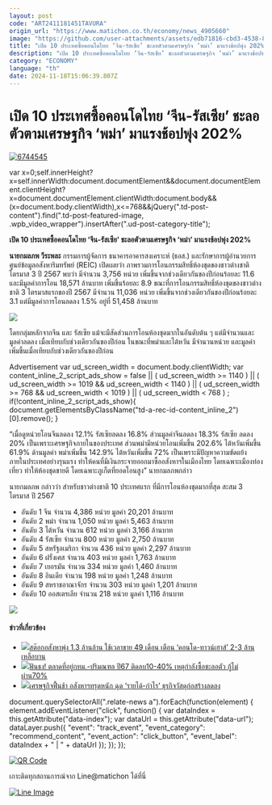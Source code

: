 ```yaml
---
layout: post
code: "ART2411181451TAVURA"
origin_url: "https://www.matichon.co.th/economy/news_4905660"
image: "https://github.com/user-attachments/assets/edb71816-cbd3-4538-81f6-87edba7a5765"
title: "เปิด 10 ประเทศซื้อคอนโดไทย ‘จีน-รัสเซีย’ ชะลอตัวตามเศรษฐกิจ ‘พม่า’ มาแรงช้อปพุ่ง 202%"
description: "เปิด 10 ประเทศซื้อคอนโดไทย ‘จีน-รัสเซีย’ ชะลอตัวตามเศรษฐกิจ ‘พม่า’ มาแรงช้อปพุ่ง 202%"
category: "ECONOMY"
language: "th"
date: 2024-11-18T15:06:39.807Z
---
```


# เปิด 10 ประเทศซื้อคอนโดไทย ‘จีน-รัสเซีย’ ชะลอตัวตามเศรษฐกิจ ‘พม่า’ มาแรงช้อปพุ่ง 202%

[![](https://www.matichon.co.th/wp-content/uploads/2024/11/6744545-1.jpg "6744545")](https://www.matichon.co.th/wp-content/uploads/2024/11/6744545-1.jpg)

var x=0;self.innerHeight?x=self.innerWidth:document.documentElement&&document.documentElement.clientHeight?x=document.documentElement.clientWidth:document.body&&(x=document.body.clientWidth),x<=768&&jQuery(".td-post-content").find(".td-post-featured-image, .wpb\_video\_wrapper").insertAfter(".ud-post-category-title");

**เปิด 10 ประเทศซื้อคอนโดไทย ‘จีน-รัสเซีย’ ชะลอตัวตามเศรษฐกิจ ‘พม่า’ มาแรงช้อปพุ่ง 202%**

**นายกมลภพ วีระพละ** กรรมการผู้จัดการ ธนาคารอาคารสงเคราะห์ (ธอส.) และรักษาการผู้อำนวยการศูนย์ข้อมูลอสังหาริมทรัพย์ (REIC) เปิดเผยว่า ภาพรวมการโอนกรรมสิทธิ์ห้องชุดของชาวต่างชาติ ไตรมาส 3 ปี 2567 พบว่า มีจำนวน 3,756 หน่วย เพิ่มขึ้นจากช่วงเดียวกันของปีก่อนร้อยละ 11.6 และมีมูลค่าการโอน 18,571 ล้านบาท เพิ่มขึ้นร้อยละ 8.9 ขณะที่การโอนกรรมสิทธิ์ห้องชุดของชาวต่างชาติ 3 ไตรมาสแรกของปี 2567 มีจำนวน 11,036 หน่วย เพิ่มขึ้นจากช่วงเดียวกันของปีก่อนร้อยละ 3.1 แต่มีมูลค่าการโอนลดลง 1.5% อยู่ที่ 51,458 ล้านบาท

![](https://www.matichon.co.th/wp-content/uploads/2024/11/6416B67C-CE6B-42EA-A6A6-2FD80CE1E39D-585x1024.jpg)

โดยกลุ่มหลักจากจีน และ รัสเซีย แม้จะมีสัดส่วนการโอนห้องชุดมากในอันดับต้น ๆ แต่มีจำนวนและมูลค่าลดลง เมื่อเทียบกับช่วงเดียวกันของปีก่อน ในขณะที่พม่าและไต้หวัน มีจำนวนหน่วย และมูลค่าเพิ่มขึ้นเมื่อเทียบกับช่วงเดียวกันของปีก่อน

Advertisement var ud\_screen\_width = document.body.clientWidth; var content\_inline\_2\_script\_ads\_show = false || ( ud\_screen\_width >= 1140 ) || ( ud\_screen\_width >= 1019 && ud\_screen\_width < 1140 ) || ( ud\_screen\_width >= 768 && ud\_screen\_width < 1019 ) || ( ud\_screen\_width < 768 ) ; if(!content\_inline\_2\_script\_ads\_show){ document.getElementsByClassName("td-a-rec-id-content\_inline\_2")\[0\].remove(); }

“เมื่อดูหน่วยโอนจีนลดลง 12.1% รัสเซียลดลง 16.8% ส่วนมูลค่าจีนลดลง 18.3% รัสเซีย ลดลง 20% เป็นเพราะเศรษฐกิจภายในของประเทศ ส่วนพม่ามีหน่วยโอนเพิ่มขึ้น 202.6% ไต้หวันเพิ่มขึ้น 61.9% ด้านมูลค่า พม่าเพิ่มขึ้น 142.9% ไต้หวันเพิ่มขึ้น 72% เป็นเพราะมีปัญหาความขัดแย้งภายในประเทศอย่างรุนแรง ทำให้คนที่มีเงินกระจายออกมาซื้ออสังหาฯในเมืองไทย โดยเฉพาะเมืองท่องเที่ยว ทำให้ห้องชุดขายดี โดยเฉพาะภูเก็ตที่ยอดโอนสูง” นายกมลภพกล่าว

นายกมลภพ กล่าวว่า สำหรับชาวต่างชาติ 10 ประเทศแรก ที่มีการโอนห้องชุดมากที่สุด สะสม 3 ไตรมาส ปี 2567

*   อันดับ 1 จีน จำนวน 4,386 หน่วย มูลค่า 20,201 ล้านบาท
*   อันดับ 2 พม่า จำนวน 1,050 หน่วย มูลค่า 5,463 ล้านบาท
*   อันดับ 3 ไต้หวัน จำนวน 612 หน่วย มูลค่า 3,166 ล้านบาท
*   อันดับ 4 รัสเซีย จำนวน 800 หน่วย มูลค่า 2,750 ล้านบาท
*   อันดับ 5 สหรัฐอเมริกา จำนวน 436 หน่วย มูลค่า 2,297 ล้านบาท
*   อันดับ 6 ฝรั่งเศส จำนวน 403 หน่วย มูลค่า 1,763 ล้านบาท
*   อันดับ 7 เยอรมัน จำนวน 334 หน่วย มูลค่า 1,460 ล้านบาท
*   อันดับ 8 อินเดีย จำนวน 198 หน่วย มูลค่า 1,248 ล้านบาท
*   อันดับ 9 สหราชอาณาจักร จำนวน 303 หน่วย มูลค่า 1,201 ล้านบาท
*   อันดับ 10 ออสเตรเลีย จำนวน 218 หน่วย มูลค่า 1,116 ล้านบาท

![](https://www.matichon.co.th/wp-content/uploads/2024/11/865639F8-0BBF-4F7A-9BB3-F7C81A6FFF15-1024x554.jpg)

#### ข่าวที่เกี่ยวข้อง

*   [![](https://www.matichon.co.th/wp-content/uploads/2024/11/THAI_condo123.jpg)สต๊อกอสังหาพุ่ง 1.3 ล้านล้าน ใช้เวลาขาย 49 เดือน เตือน ‘คอนโด-ทาวน์เฮาส์’ 2-3 ล้านเหลือบาน](https://www.matichon.co.th/economy/news_4905658)
*   [![](https://www.matichon.co.th/wp-content/uploads/2024/11/15573829-5BE1-4040-B71A-FA2EF6DD14DA-1-1.jpg)ฟันธง! ตลาดที่อยู่กทม.-ปริมณฑล ปี67 ติดลบ10-40% เหตุกำลังซื้อชะลอตัว กู้ไม่ผ่าน70%](https://www.matichon.co.th/economy/news_4900664)
*   [![](https://www.matichon.co.th/wp-content/uploads/2024/11/ธุรกิจวัสดุก่อสร้าง.jpg)เศรษฐกิจฟื้นช้า อสังหาฯทรุดหนัก ฉุด ‘รายได้-กำไร’ ธุรกิจวัสดุก่อสร้างลดลง](https://www.matichon.co.th/economy/news_4899308)

document.querySelectorAll(".relate-news a").forEach(function(element) { element.addEventListener("click", function() { var dataIndex = this.getAttribute("data-index"); var dataUrl = this.getAttribute("data-url"); dataLayer.push({ "event": "track\_event", "event\_category": "recommend\_content", "event\_action": "click\_button", "event\_label": dataIndex + " | " + dataUrl }); }); });

[![QR Code](https://www.matichon.co.th/wp-content/uploads/2023/07/wob1371z.jpg)](https://lin.ee/ht0nDxX)

เกาะติดทุกสถานการณ์จาก Line@matichon ได้ที่นี่

[![Line Image](https://www.matichon.co.th/wp-content/uploads/2023/07/th.png)](https://lin.ee/ht0nDxX)